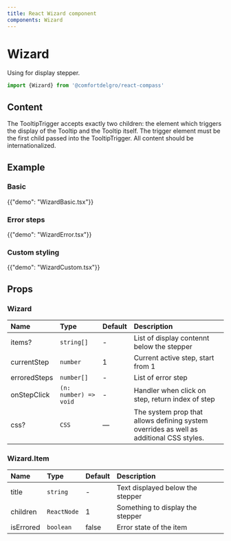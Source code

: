 ```yaml
---
title: React Wizard component
components: Wizard
---
```


# Wizard

<p class="description">Using for display stepper.</p>


```jsx
import {Wizard} from '@comfortdelgro/react-compass'
```

## Content

The TooltipTrigger accepts exactly two children: the element which triggers the display of the Tooltip and the Tooltip itself. The trigger element must be the first child passed into the TooltipTrigger. All content should be internationalized.

## Example

### Basic

{{"demo": "WizardBasic.tsx"}}

### Error steps

{{"demo": "WizardError.tsx"}}

### Custom styling

{{"demo": "WizardCustom.tsx"}}

## Props

### Wizard

| Name         | Type                  | Default | Description                                                                             |
| :----------- | :-------------------- | :------ | :-------------------------------------------------------------------------------------- |
| items?       | `string[]`            | -       | List of display contennt below the stepper                                              |
| currentStep  | `number`              | 1       | Current active step, start from 1                                                       |
| erroredSteps | `number[]`            | -       | List of error step                                                                      |
| onStepClick  | `(n: number) => void` | -       | Handler when click on step, return index of step                                        |
| css?         | `CSS`                 | —       | The system prop that allows defining system overrides as well as additional CSS styles. |

### Wizard.Item

| Name      | Type        | Default | Description                      |
| :-------- | :---------- | :------ | :------------------------------- |
| title     | `string`    | -       | Text displayed below the stepper |
| children  | `ReactNode` | 1       | Something to display the stepper |
| isErrored | `boolean`   | false   | Error state of the item          |
